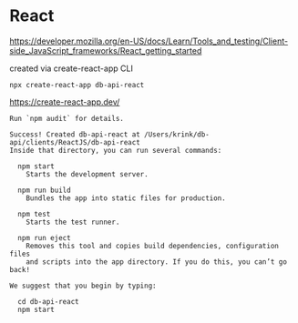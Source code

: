 
# React 

https://developer.mozilla.org/en-US/docs/Learn/Tools_and_testing/Client-side_JavaScript_frameworks/React_getting_started

created via create-react-app CLI 

```
npx create-react-app db-api-react
```

https://create-react-app.dev/

```
Run `npm audit` for details.

Success! Created db-api-react at /Users/krink/db-api/clients/ReactJS/db-api-react
Inside that directory, you can run several commands:

  npm start
    Starts the development server.

  npm run build
    Bundles the app into static files for production.

  npm test
    Starts the test runner.

  npm run eject
    Removes this tool and copies build dependencies, configuration files
    and scripts into the app directory. If you do this, you can’t go back!

We suggest that you begin by typing:

  cd db-api-react
  npm start

```


